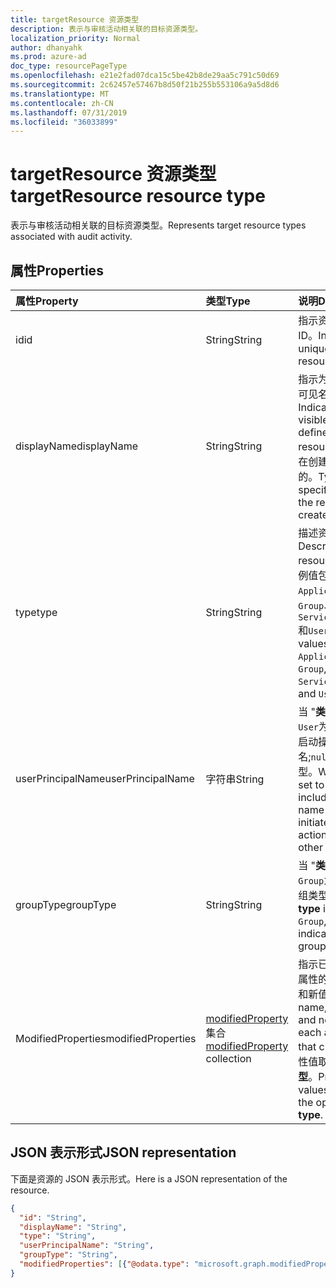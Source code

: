 ```yaml
---
title: targetResource 资源类型
description: 表示与审核活动相关联的目标资源类型。
localization_priority: Normal
author: dhanyahk
ms.prod: azure-ad
doc_type: resourcePageType
ms.openlocfilehash: e21e2fad07dca15c5be42b8de29aa5c791c50d69
ms.sourcegitcommit: 2c62457e57467b8d50f21b255b553106a9a5d8d6
ms.translationtype: MT
ms.contentlocale: zh-CN
ms.lasthandoff: 07/31/2019
ms.locfileid: "36033899"
---
```

# <a name="targetresource-resource-type"></a><span data-ttu-id="5a7aa-103">targetResource 资源类型</span><span class="sxs-lookup"><span data-stu-id="5a7aa-103">targetResource resource type</span></span>

<span data-ttu-id="5a7aa-104">表示与审核活动相关联的目标资源类型。</span><span class="sxs-lookup"><span data-stu-id="5a7aa-104">Represents target resource types associated with audit activity.</span></span> 

## <a name="properties"></a><span data-ttu-id="5a7aa-105">属性</span><span class="sxs-lookup"><span data-stu-id="5a7aa-105">Properties</span></span>

| <span data-ttu-id="5a7aa-106">属性</span><span class="sxs-lookup"><span data-stu-id="5a7aa-106">Property</span></span>     | <span data-ttu-id="5a7aa-107">类型</span><span class="sxs-lookup"><span data-stu-id="5a7aa-107">Type</span></span>   |<span data-ttu-id="5a7aa-108">说明</span><span class="sxs-lookup"><span data-stu-id="5a7aa-108">Description</span></span>|
|:---------------|:--------|:----------|
|<span data-ttu-id="5a7aa-109">id</span><span class="sxs-lookup"><span data-stu-id="5a7aa-109">id</span></span>|<span data-ttu-id="5a7aa-110">String</span><span class="sxs-lookup"><span data-stu-id="5a7aa-110">String</span></span>|<span data-ttu-id="5a7aa-111">指示资源的唯一 ID。</span><span class="sxs-lookup"><span data-stu-id="5a7aa-111">Indicates the unique ID of the resource.</span></span>|
|<span data-ttu-id="5a7aa-112">displayName</span><span class="sxs-lookup"><span data-stu-id="5a7aa-112">displayName</span></span>|<span data-ttu-id="5a7aa-113">String</span><span class="sxs-lookup"><span data-stu-id="5a7aa-113">String</span></span>|<span data-ttu-id="5a7aa-114">指示为资源定义的可见名称。</span><span class="sxs-lookup"><span data-stu-id="5a7aa-114">Indicates the visible name defined for the resource.</span></span> <span data-ttu-id="5a7aa-115">通常是在创建资源时指定的。</span><span class="sxs-lookup"><span data-stu-id="5a7aa-115">Typically specified when the resource is created.</span></span>|
|<span data-ttu-id="5a7aa-116">type</span><span class="sxs-lookup"><span data-stu-id="5a7aa-116">type</span></span>|<span data-ttu-id="5a7aa-117">String</span><span class="sxs-lookup"><span data-stu-id="5a7aa-117">String</span></span>|<span data-ttu-id="5a7aa-118">描述资源类型。</span><span class="sxs-lookup"><span data-stu-id="5a7aa-118">Describes the resource type.</span></span>  <span data-ttu-id="5a7aa-119">示例值包括`Application`、 `Group`、 `ServicePrincipal`和`User`。</span><span class="sxs-lookup"><span data-stu-id="5a7aa-119">Example values include `Application`, `Group`, `ServicePrincipal`, and `User`.</span></span>|
|<span data-ttu-id="5a7aa-120">userPrincipalName</span><span class="sxs-lookup"><span data-stu-id="5a7aa-120">userPrincipalName</span></span>|<span data-ttu-id="5a7aa-121">字符串</span><span class="sxs-lookup"><span data-stu-id="5a7aa-121">String</span></span>|<span data-ttu-id="5a7aa-122">当 "**类型**" 设置`User`为时, 这包括启动操作的用户名;`null`对于其他类型。</span><span class="sxs-lookup"><span data-stu-id="5a7aa-122">When **type** is set to `User`, this includes the user name that initiated the action; `null` for other types.</span></span>|
|<span data-ttu-id="5a7aa-123">groupType</span><span class="sxs-lookup"><span data-stu-id="5a7aa-123">groupType</span></span>|<span data-ttu-id="5a7aa-124">String</span><span class="sxs-lookup"><span data-stu-id="5a7aa-124">String</span></span>|<span data-ttu-id="5a7aa-125">当 "**类型**" 设置`Group`为时, 这表示组类型。</span><span class="sxs-lookup"><span data-stu-id="5a7aa-125">When **type** is set to `Group`, this indicates the group type.</span></span>|
|<span data-ttu-id="5a7aa-126">ModifiedProperties</span><span class="sxs-lookup"><span data-stu-id="5a7aa-126">modifiedProperties</span></span>|<span data-ttu-id="5a7aa-127">[modifiedProperty](modifiedproperty.md)集合</span><span class="sxs-lookup"><span data-stu-id="5a7aa-127">[modifiedProperty](modifiedproperty.md) collection</span></span>|<span data-ttu-id="5a7aa-128">指示已更改的每个属性的名称、旧值和新值。</span><span class="sxs-lookup"><span data-stu-id="5a7aa-128">Indicates name, old value and new value of each attribute that changed.</span></span> <span data-ttu-id="5a7aa-129">属性值取决于操作**类型**。</span><span class="sxs-lookup"><span data-stu-id="5a7aa-129">Property values depend on the operation **type**.</span></span>|

## <a name="json-representation"></a><span data-ttu-id="5a7aa-130">JSON 表示形式</span><span class="sxs-lookup"><span data-stu-id="5a7aa-130">JSON representation</span></span>

<span data-ttu-id="5a7aa-131">下面是资源的 JSON 表示形式。</span><span class="sxs-lookup"><span data-stu-id="5a7aa-131">Here is a JSON representation of the resource.</span></span>

<!-- {
  "blockType": "resource",
  "optionalProperties": [

  ],
  "@odata.type": "microsoft.graph.targetResource"
}-->

```json
{
  "id": "String",
  "displayName": "String",
  "type": "String",
  "userPrincipalName": "String",
  "groupType": "String",
  "modifiedProperties": [{"@odata.type": "microsoft.graph.modifiedProperty"}]
}
```


<!-- uuid: 8fcb5dbc-d5aa-4681-8e31-b001d5168d79
2015-10-25 14:57:30 UTC -->
<!-- {
  "type": "#page.annotation",
  "description": "targetResource resource",
  "keywords": "",
  "section": "documentation",
  "tocPath": ""
}-->

